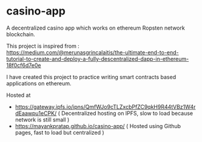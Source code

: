 # casino-app
A decentralized casino app which works on ethereum Ropsten network blockchain.

This project is inspired from : https://medium.com/@merunasgrincalaitis/the-ultimate-end-to-end-tutorial-to-create-and-deploy-a-fully-descentralized-dapp-in-ethereum-18f0cf6d7e0e  

I have created this project to practice writing smart contracts based applications on ethereum. 


Hosted at 

* https://gateway.ipfs.io/ipns/QmfWJo9cTLZxcbPfZC9qkH9R44tVBz1W4rdEaawpu1eCPK/   ( Decentralized hosting on IPFS, slow to load because network is still small )
* https://mayankpratap.github.io/casino-app/   ( Hosted using Github pages, fast to load but centralized ) 
